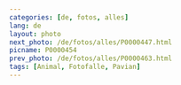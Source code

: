 ```yaml
---
categories: [de, fotos, alles]
lang: de
layout: photo
next_photo: /de/fotos/alles/P0000447.html
picname: P0000454
prev_photo: /de/fotos/alles/P0000463.html
tags: [Animal, Fotofalle, Pavian]
---
```

